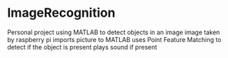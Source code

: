 # ImageRecognition
Personal project using MATLAB to detect objects in an image
image taken by raspberry pi
imports picture to MATLAB
uses Point Feature Matching to detect if the object is present
plays sound if present
